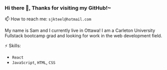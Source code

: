 ### Hi there 👋, Thanks for visiting my GitHub!~ 

📫 How to reach me: `sjkteel@hotmail.com`

My name is Sam and I currently live in Ottawa! I am a Carleton University Fullstack bootcamp grad and looking for work in the web development field. 

⚡ Skills: 
* `React`
* `JavaScript`, `HTML`, `CSS`

<!--
**Teelsam/TeelSam** is a ✨ _special_ ✨ repository because its `README.md` (this file) appears on your GitHub profile.

Here are some ideas to get you started:

- 🔭 I’m currently working on ...
- 🌱 I’m currently learning ...
- 👯 I’m looking to collaborate on ...
- 🤔 I’m looking for help with ...
- 💬 Ask me about ...
- 📫 How to reach me: ...
- 😄 Pronouns: ...
- ⚡ Fun fact: ...
-->
